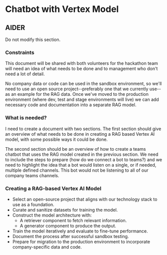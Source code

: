 # Chatbot with Vertex Model

## AIDER

Do not modify this section.

### Constraints

This document will be shared with both volunteers for the hackathon team will
need an idea of what needs to be done and to management who don't need a lot
of detail.

No company data or code can be used in the sandbox environment, so we'll need
to use an open source project--preferably one that we currently use--as an
example for the RAG data. Once we've moved to the production environment
(where dev, test and stage environments will live) we can add necessary code
and documentation into a separate RAG model.

### What is needed?

I need to create a document with two sections. The first section should give an
overview of what needs to be done in creating a RAG based Vertex AI model,
with some possible ways it could be done.

The second section should be an overview of how to create a teams chatbot that
uses the RAG model created in the previous section. We need to include the
steps to prepare (how do we connect a bot to teams?) and we need to highlight
the idea that a bot would listen on a single, or if needed, multiple defined
channels. This bot would not be listening to all of our company teams
channels.

### Creating a RAG-based Vertex AI Model

* Select an open-source project that aligns with our technology stack to use as a foundation.
* Curate and sanitize datasets for training the model.
* Construct the model architecture with:
  * A retriever component to fetch relevant information.
  * A generator component to produce the output.
* Train the model iteratively and evaluate to fine-tune performance.
* Document the process after successful sandbox testing.
* Prepare for migration to the production environment to incorporate company-specific data and code.
